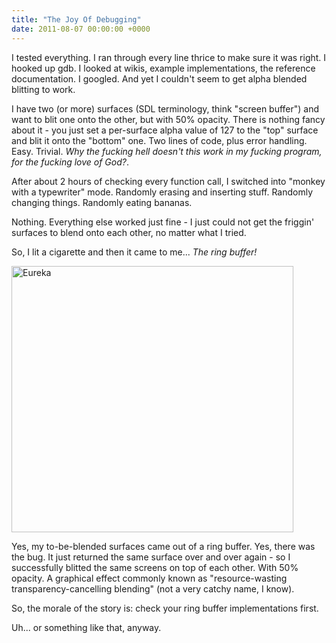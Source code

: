 ```yaml
---
title: "The Joy Of Debugging"
date: 2011-08-07 00:00:00 +0000
---
```

<p>I tested everything. I ran through every line thrice to make sure it was right. I hooked up gdb. I looked at wikis, example implementations, the reference documentation. I googled. And yet I couldn't seem to get alpha blended blitting to work.</p>

<p>I have two (or more) surfaces (SDL terminology, think "screen buffer") and want to blit one onto the other, but with 50% opacity. There is nothing fancy about it - you just set a per-surface alpha value of 127 to the "top" surface and blit it onto the "bottom" one. Two lines of code, plus error handling. Easy. Trivial. <em>Why the fucking hell doesn't this work in my fucking program, for the fucking love of God?</em>.</p>

<p>After about 2 hours of checking every function call, I switched into "monkey with a typewriter" mode. Randomly erasing and inserting stuff. Randomly changing things. Randomly eating bananas.</p>

<p>Nothing. Everything else worked just fine - I just could not get the friggin' surfaces to blend onto each other, no matter what I tried.</p>

<p>So, I lit a cigarette and then it came to me... <em>The ring buffer!</em></p>

<p><img class="size-full wp-image-495 " title="Eureka" src="http://r-wos.org/media/image_2.png" alt="Eureka" width="451" height="426" /></p>

<p>Yes, my to-be-blended surfaces came out of a ring buffer. Yes, there was the bug. It just returned the same surface over and over again - so I successfully blitted the same screens on top of each other. With 50% opacity. A graphical effect commonly known as "resource-wasting transparency-cancelling blending" (not a very catchy name, I know).</p>

<p>So, the morale of the story is: check your ring buffer implementations first.</p>

<p>Uh... or something like that, anyway.</p>

